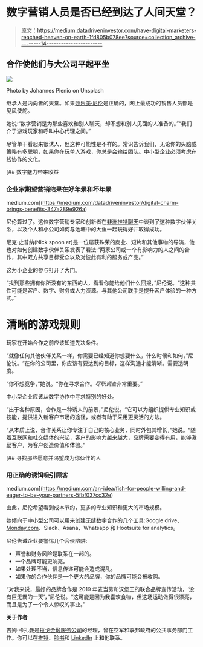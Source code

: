 # 数字营销人员是否已经到达了人间天堂？

> 原文：<https://medium.datadriveninvestor.com/have-digital-marketers-reached-heaven-on-earth-1fd805b078ee?source=collection_archive---------14----------------------->

## 合作使他们与大公司平起平坐

![](img/f870fc5992c4ef0bcbe1ad0c7baa8676.png)

Photo by Johannes Plenio on Unsplash

继承人是内向者的天堂。如果[莎乐美·尼伦](https://twitter.com/simplyNjeri)是正确的，网上最成功的销售人员都是见风使舵。

她说:“数字营销是为那些喜欢和别人聊天，却不想和别人见面的人准备的。”“我们介于游戏玩家和呼叫中心代理之间。”

尽管单干看起来很诱人，但这种可能性是不祥的。常识告诉我们，无论你的头脑或策略有多聪明，如果你在玩单人游戏，你总是会输给团队。中小型企业必须考虑在线协作的文化。

[](https://medium.com/datadriveninvestor/digital-charm-brings-benefits-347a289e926a) [## 数字魅力带来收益

### 企业家期望营销结果在好年景和坏年景

medium.com](https://medium.com/datadriveninvestor/digital-charm-brings-benefits-347a289e926a) 

尼伦算过了。这位数字营销专家和创新者在[非洲推特聊天](https://twitter.com/AfricaTweetChat)中谈到了这种数字伙伴关系，以及个人和小公司如何与池塘中的大鱼一起玩得好并取得成功。

尼克·史普纳(Nick spoon er)是一位屡获殊荣的商业、短片和其他事物的导演，他也对如何创建数字伙伴关系发表了看法:“两家公司或一个有影响力的人之间的合作，其中双方共享目标受众以及对彼此有利的服务或产品。”

这为小企业的参与打开了大门。

“找到那些拥有你所没有的东西的人，看看你能给他们什么回报，”尼伦说。“这种共性可能是客户、数字、财务或人力资源。与其他公司联手是提升客户体验的一种方式。”

# **清晰的游戏规则**

玩家在开始合作之前应该知道先决条件。

“就像任何其他伙伴关系一样，你需要已经知道你想要什么，什么时候和如何，”尼伦说。“在你的公司里，你应该有要达到的目标，这样沟通才能清晰。需要透明度。

“你不想竞争，”她说。“你在寻求合作。*尽职调查*非常重要。”

中小型企业应该从数字协作中寻求特别的好处。

“出于各种原因，合作是一种诱人的前景，”尼伦说。“它可以为组织提供专业知识或技能，提供进入新客户市场的途径，或者有助于采用更灵活的方法。

“从本质上说，合作关系让你专注于自己的核心业务，同时外包其增长，”她说。“随着互联网和社交媒体的兴起，客户的影响力越来越大，品牌需要变得有用，能够激励客户，为客户创造价值和体验。”

[](https://medium.com/an-idea/fish-for-people-willing-and-eager-to-be-your-partners-5fbf037cc32e) [## 寻找那些愿意并渴望成为你伙伴的人

### 用正确的诱饵吸引顾客

medium.com](https://medium.com/an-idea/fish-for-people-willing-and-eager-to-be-your-partners-5fbf037cc32e) 

由此，尼伦希望看到成本节约，更多的专业知识和更大的市场规模。

她倾向于中小型公司可以用来创建无缝数字合作的几个工具:Google drive、[Monday.com](https://monday.com/)、Slack、Asana、Whatsapp 和 Hootsuite for analytics。

尼伦告诫企业要警惕几个合伙陷阱:

*   声誉和财务风险是联系在一起的。
*   一个品牌可能更响亮。
*   如果处理不当，信息传递可能会造成混乱。
*   如果你的合作伙伴是一个更大的品牌，你的品牌可能会被收购。

“对我来说，最好的品牌合作是 2019 年麦当劳和汉堡王的联合品牌宣传活动，‘没有巨无霸的一天’，”尼伦说。“这可能是因为我喜欢食物，但这场运动做得很漂亮，而且是为了一个令人惊叹的事业。”

**关于作者**

吉姆·卡扎曼是[拉戈金融服务公司](http://largofinancialservices.com/)的经理，曾在空军和联邦政府的公共事务部门工作。你可以在[推特](https://twitter.com/JKatzaman)、[脸书](https://www.facebook.com/jim.katzaman)和 [LinkedIn](https://www.linkedin.com/in/jim-katzaman-33641b21/) 上和他联系。